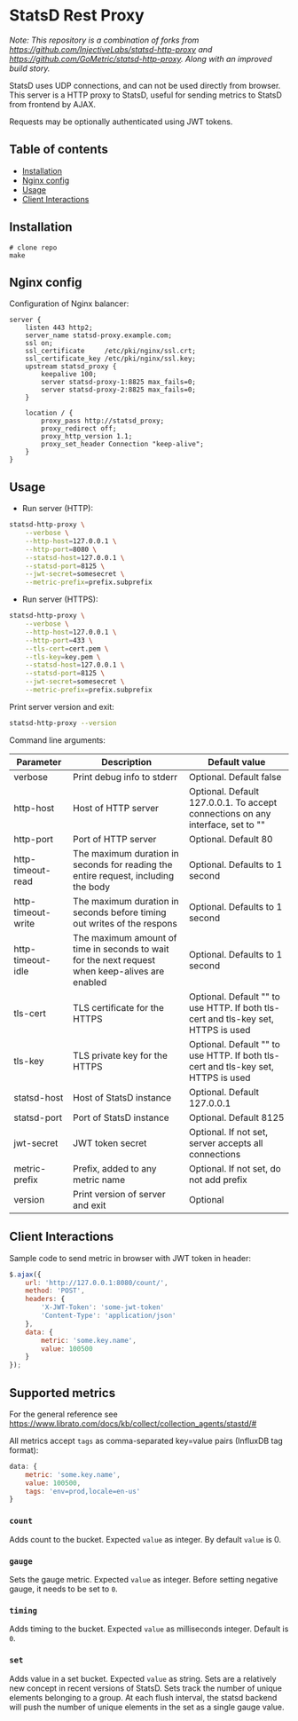 # StatsD Rest Proxy

*Note: This repository is a combination of forks from https://github.com/InjectiveLabs/statsd-http-proxy and https://github.com/GoMetric/statsd-http-proxy. Along with an improved build story.*

StatsD uses UDP connections, and  can not be used directly from browser. This server is a HTTP proxy to StatsD, useful for sending metrics to StatsD from frontend by AJAX.

Requests may be optionally authenticated using JWT tokens.

## Table of contents

* [Installation](#installation)
* [Nginx config](#nginx-config)
* [Usage](#usage)
* [Client Interactions](#client-interactions)

## Installation

```
# clone repo
make
```

## Nginx config

Configuration of Nginx balancer:

```
server {
    listen 443 http2;
    server_name statsd-proxy.example.com;
    ssl on;
    ssl_certificate     /etc/pki/nginx/ssl.crt;
    ssl_certificate_key /etc/pki/nginx/ssl.key;
    upstream statsd_proxy {
        keepalive 100;
        server statsd-proxy-1:8825 max_fails=0;
        server statsd-proxy-2:8825 max_fails=0;
    }

    location / {
        proxy_pass http://statsd_proxy;
        proxy_redirect off;
        proxy_http_version 1.1;
        proxy_set_header Connection "keep-alive";
    }
}
```


## Usage

* Run server (HTTP):

```bash
statsd-http-proxy \
    --verbose \
    --http-host=127.0.0.1 \
    --http-port=8080 \
    --statsd-host=127.0.0.1 \
    --statsd-port=8125 \
    --jwt-secret=somesecret \
    --metric-prefix=prefix.subprefix
```

* Run server (HTTPS):

```bash
statsd-http-proxy \
    --verbose \
    --http-host=127.0.0.1 \
    --http-port=433 \
    --tls-cert=cert.pem \
    --tls-key=key.pem \
    --statsd-host=127.0.0.1 \
    --statsd-port=8125 \
    --jwt-secret=somesecret \
    --metric-prefix=prefix.subprefix
```

Print server version and exit:

```bash
statsd-http-proxy --version
```

Command line arguments:

| Parameter       | Description                          | Default value                                                                     |
|-----------------|--------------------------------------|-----------------------------------------------------------------------------------|
| verbose         | Print debug info to stderr           | Optional. Default false                                                           |
| http-host       | Host of HTTP server                  | Optional. Default 127.0.0.1. To accept connections on any interface, set to ""    |
| http-port       | Port of HTTP server                  | Optional. Default 80                                                              |
| http-timeout-read | The maximum duration in seconds for reading the entire request, including the body | Optional. Defaults to 1 second |
| http-timeout-write | The maximum duration in seconds before timing out writes of the respons | Optional. Defaults to 1 second  |
| http-timeout-idle | The maximum amount of time in seconds to wait for the next request when keep-alives are enabled | Optional. Defaults to 1 second |
| tls-cert        | TLS certificate for the HTTPS        | Optional. Default "" to use HTTP. If both tls-cert and tls-key set, HTTPS is used |
| tls-key         | TLS private key for the HTTPS        | Optional. Default "" to use HTTP. If both tls-cert and tls-key set, HTTPS is used |
| statsd-host     | Host of StatsD instance              | Optional. Default 127.0.0.1                                                       |
| statsd-port     | Port of StatsD instance              | Optional. Default 8125                                                            |
| jwt-secret      | JWT token secret                     | Optional. If not set, server accepts all connections                              |
| metric-prefix   | Prefix, added to any metric name     | Optional. If not set, do not add prefix                                           |
| version         | Print version of server and exit     | Optional                                                                          |

## Client Interactions

Sample code to send metric in browser with JWT token in header:

```javascript
$.ajax({
    url: 'http://127.0.0.1:8080/count/',
    method: 'POST',
    headers: {
        'X-JWT-Token': 'some-jwt-token'
        'Content-Type': 'application/json'
    },
    data: {
        metric: 'some.key.name',
        value: 100500
    }
});
```
## Supported metrics

For the general reference see https://www.librato.com/docs/kb/collect/collection_agents/stastd/#

All metrics accept `tags` as comma-separated key=value pairs (InfluxDB tag format):

```javascript
data: {
    metric: 'some.key.name',
    value: 100500,
    tags: 'env=prod,locale=en-us'
}
```

### `count`

Adds count to the bucket. Expected `value` as integer. By default `value` is 0.

### `gauge`

Sets the gauge metric. Expected `value` as integer. Before setting negative gauge, it needs to be set to `0`.

### `timing`

Adds timing to the bucket. Expected `value` as milliseconds integer. Default is `0`.

### `set`

Adds value in a set bucket. Expected `value` as string. Sets are a relatively new concept in recent versions of StatsD. Sets track the number of unique elements belonging to a group. At each flush interval, the statsd backend will push the number of unique elements in the set as a single gauge value.
